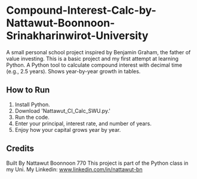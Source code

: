 # Compound-Interest-Calc-by-Nattawut-Boonnoon-Srinakharinwirot-University
A small personal school project inspired by Benjamin Graham, the father of value investing. This is a basic project and my first attempt at learning Python. A Python tool to calculate compound interest with decimal time (e.g., 2.5 years). Shows year-by-year growth in tables.

## How to Run
1. Install Python.
2. Download 'Nattawut_CI_Calc_SWU.py.'
3. Run the code.
4. Enter your principal, interest rate, and number of years.
5. Enjoy how your capital grows year by year.

## Credits
Built By Nattawut Boonnoon 770
This project is part of the Python class in my Uni.
My Linkedin: www.linkedin.com/in/nattawut-bn
